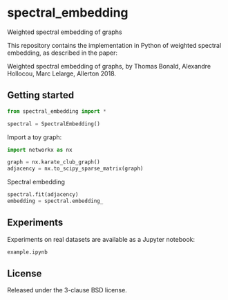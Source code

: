 # spectral_embedding

Weighted spectral embedding of graphs

This repository contains the implementation in Python of weighted spectral embedding, as described in the paper:

Weighted spectral embedding of graphs, by Thomas Bonald, Alexandre Hollocou, Marc Lelarge, Allerton 2018.


## Getting started

```python
from spectral_embedding import *

spectral = SpectralEmbedding()
```

Import a toy graph:

```python
import networkx as nx

graph = nx.karate_club_graph()
adjacency = nx.to_scipy_sparse_matrix(graph)
```

Spectral embedding

```python
spectral.fit(adjacency)
embedding = spectral.embedding_
```

## Experiments

Experiments on real datasets are available as a Jupyter notebook:

```python
example.ipynb
```

## License

Released under the 3-clause BSD license.

